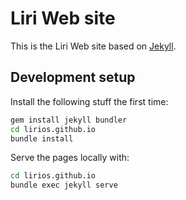Liri Web site
=============

This is the Liri Web site based on [Jekyll](https://jekyllrb.com/).

## Development setup

Install the following stuff the first time:

```sh
gem install jekyll bundler
cd lirios.github.io
bundle install
```

Serve the pages locally with:

```sh
cd lirios.github.io
bundle exec jekyll serve
```
